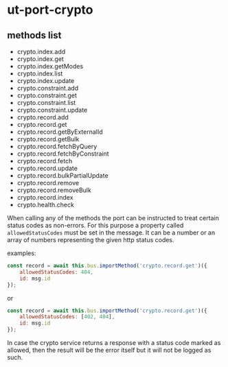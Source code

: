 # ut-port-crypto

## methods list

* crypto.index.add
* crypto.index.get
* crypto.index.getModes
* crypto.index.list
* crypto.index.update
* crypto.constraint.add
* crypto.constraint.get
* crypto.constraint.list
* crypto.constraint.update
* crypto.record.add
* crypto.record.get
* crypto.record.getByExternalId
* crypto.record.getBulk
* crypto.record.fetchByQuery
* crypto.record.fetchByConstraint
* crypto.record.fetch
* crypto.record.update
* crypto.record.bulkPartialUpdate
* crypto.record.remove
* crypto.record.removeBulk
* crypto.record.index
* crypto.health.check

When calling any of the methods
the port can be instructed to treat
certain status codes as non-errors.
For this purpose a property called
`allowedStatusCodes` must be set
in the message. It can be a number
or an array of numbers representing
the given http status codes.

examples:

```js
const record = await this.bus.importMethod('crypto.record.get')({
    allowedStatusCodes: 404,
    id: msg.id
});
```

or

```js
const record = await this.bus.importMethod('crypto.record.get')({
    allowedStatusCodes: [402, 404],
    id: msg.id
});
```

In case the crypto service returns
a response with a status code marked
as allowed, then the result will be
the error itself but it will not be
logged as such.
